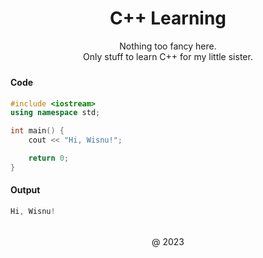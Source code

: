 <h1 align="center">C++ Learning</h1>
<div align="center">Nothing too fancy here.</div>
<div align="center" style="margin-bottom: 24px">Only stuff to learn C++ for my little sister.</div>

#### Code

```cpp
#include <iostream>
using namespace std;

int main() {
    cout << "Hi, Wisnu!";

    return 0;
}
```

#### Output

```cpp
Hi, Wisnu!
```

<div align="center" style="margin-top: 32px">@ 2023</div>
